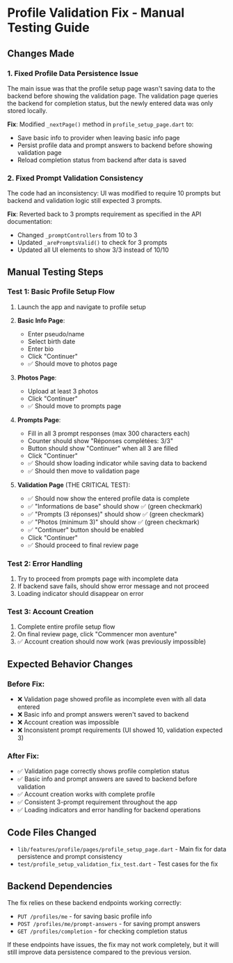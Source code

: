 # Profile Validation Fix - Manual Testing Guide

## Changes Made

### 1. Fixed Profile Data Persistence Issue
The main issue was that the profile setup page wasn't saving data to the backend before showing the validation page. The validation page queries the backend for completion status, but the newly entered data was only stored locally.

**Fix**: Modified `_nextPage()` method in `profile_setup_page.dart` to:
- Save basic info to provider when leaving basic info page
- Persist profile data and prompt answers to backend before showing validation page
- Reload completion status from backend after data is saved

### 2. Fixed Prompt Validation Consistency 
The code had an inconsistency: UI was modified to require 10 prompts but backend and validation logic still expected 3 prompts.

**Fix**: Reverted back to 3 prompts requirement as specified in the API documentation:
- Changed `_promptControllers` from 10 to 3
- Updated `_arePromptsValid()` to check for 3 prompts
- Updated all UI elements to show 3/3 instead of 10/10

## Manual Testing Steps

### Test 1: Basic Profile Setup Flow
1. Launch the app and navigate to profile setup
2. **Basic Info Page**:
   - Enter pseudo/name
   - Select birth date  
   - Enter bio
   - Click "Continuer"
   - ✅ Should move to photos page
   
3. **Photos Page**:
   - Upload at least 3 photos
   - Click "Continuer"
   - ✅ Should move to prompts page

4. **Prompts Page**:
   - Fill in all 3 prompt responses (max 300 characters each)
   - Counter should show "Réponses complétées: 3/3"
   - Button should show "Continuer" when all 3 are filled
   - Click "Continuer"
   - ✅ Should show loading indicator while saving data to backend
   - ✅ Should then move to validation page

5. **Validation Page** (THE CRITICAL TEST):
   - ✅ Should now show the entered profile data is complete
   - ✅ "Informations de base" should show ✅ (green checkmark)
   - ✅ "Prompts (3 réponses)" should show ✅ (green checkmark)
   - ✅ "Photos (minimum 3)" should show ✅ (green checkmark)  
   - ✅ "Continuer" button should be enabled
   - Click "Continuer"
   - ✅ Should proceed to final review page

### Test 2: Error Handling
1. Try to proceed from prompts page with incomplete data
2. If backend save fails, should show error message and not proceed
3. Loading indicator should disappear on error

### Test 3: Account Creation
1. Complete entire profile setup flow
2. On final review page, click "Commencer mon aventure"
3. ✅ Account creation should now work (was previously impossible)

## Expected Behavior Changes

### Before Fix:
- ❌ Validation page showed profile as incomplete even with all data entered
- ❌ Basic info and prompt answers weren't saved to backend
- ❌ Account creation was impossible
- ❌ Inconsistent prompt requirements (UI showed 10, validation expected 3)

### After Fix:
- ✅ Validation page correctly shows profile completion status
- ✅ Basic info and prompt answers are saved to backend before validation
- ✅ Account creation works with complete profile
- ✅ Consistent 3-prompt requirement throughout the app
- ✅ Loading indicators and error handling for backend operations

## Code Files Changed
- `lib/features/profile/pages/profile_setup_page.dart` - Main fix for data persistence and prompt consistency
- `test/profile_setup_validation_fix_test.dart` - Test cases for the fix

## Backend Dependencies
The fix relies on these backend endpoints working correctly:
- `PUT /profiles/me` - for saving basic profile info
- `POST /profiles/me/prompt-answers` - for saving prompt answers
- `GET /profiles/completion` - for checking completion status

If these endpoints have issues, the fix may not work completely, but it will still improve data persistence compared to the previous version.